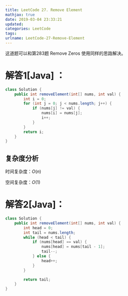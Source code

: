 ```yaml
---
title: LeetCode 27. Remove Element
mathjax: true
date: 2019-03-04 23:33:21
updated:
categories: LeetCode
tags:
urlname: LeetCode-27-Remove-Element
---
```


这道题可以和第283题 Remove Zeros 使用同样的思路解决。

<!-- more -->

# 解答1[Java] ：

```java
class Solution {
    public int removeElement(int[] nums, int val) {
        int i = 0;
        for (int j = 0; j < nums.length; j++) {
            if (nums[j] != val) {
                nums[i] = nums[j];
                i++;
            }
        }
        return i;
    }
}
```

## 复杂度分析

时间复杂度：$O(n)$

空间复杂度：$O(1)$

# 解答2[Java]：

```java
class Solution {
    public int removeElement(int[] nums, int val) {
        int head = 0;
        int tail = nums.length;
        while (head < tail) {
            if (nums[head] == val) {
                nums[head] = nums[tail - 1];
                tail--;
            } else {
                head++;
            }
        }

        return tail;
    }
}
```

